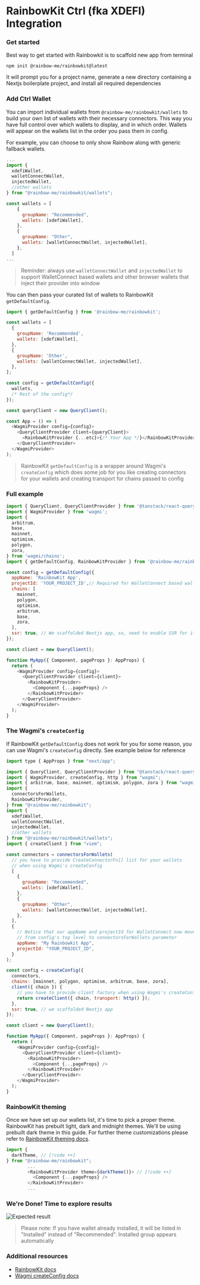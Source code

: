# RainbowKit Ctrl (fka XDEFI) Integration

### Get started

Best way to get started with Rainbowkit is to scaffold new app from terminal

```terminal
npm init @rainbow-me/rainbowkit@latest
```

It will prompt you for a project name, generate a new directory containing a Nextjs boilerplate project, and install all required dependencies

### Add Ctrl Wallet

You can import individual wallets from `@rainbow-me/rainbowkit/wallets` to build your own list of wallets with their necessary connectors. This way you have full control over which wallets to display, and in which order. Wallets will appear on the wallets list in the order you pass them in config.

For example, you can choose to only show Rainbow along with generic fallback wallets.

```javascript
...
import {
  xdefiWallet,
  walletConnectWallet,
  injectedWallet,
  //other wallets
} from "@rainbow-me/rainbowkit/wallets";

const wallets = [
    {
      groupName: "Recommended",
      wallets: [xdefiWallet],
    },
    {
      groupName: "Other",
      wallets: [walletConnectWallet, injectedWallet],
    },
  ]
...
```

> Reminder: always use `walletConnectWallet` and `injectedWallet` to support WalletConnect based wallets and other browser wallets that inject their provider into window

You can then pass your curated list of wallets to RainbowKit `getDefaultConfig`.

```javascript
import { getDefaultConfig } from '@rainbow-me/rainbowkit';

const wallets = [
  {
    groupName: 'Recommended',
    wallets: [xdefiWallet],
  },
  {
    groupName: 'Other',
    wallets: [walletConnectWallet, injectedWallet],
  },
];

const config = getDefaultConfig({
  wallets,
  /* Rest of the config*/
});

const queryClient = new QueryClient();

const App = () => (
  <WagmiProvider config={config}>
    <QueryClientProvider client={queryClient}>
      <RainbowKitProvider {...etc}>{/* Your App */}</RainbowKitProvider>
    </QueryClientProvider>
  </WagmiProvider>
);
```

> RainbowKit `getDefaultConfig` is a wrapper around Wagmi's `createConfig` which does some job for you like creating connectors for your wallets and creating transport for chains passed to config

### Full example

```javascript
import { QueryClient, QueryClientProvider } from '@tanstack/react-query';
import { WagmiProvider } from 'wagmi';
import {
  arbitrum,
  base,
  mainnet,
  optimism,
  polygon,
  zora,
} from 'wagmi/chains';
import { getDefaultConfig, RainbowKitProvider } from '@rainbow-me/rainbowkit';

const config = getDefaultConfig({
  appName: 'RainbowKit App',
  projectId: 'YOUR_PROJECT_ID',// Required for WalletConnect based wallets
  chains: [
    mainnet,
    polygon,
    optimism,
    arbitrum,
    base,
    zora,
  ],
  ssr: true, // We scaffolded Nextjs app, so, need to enable SSR for it
});

const client = new QueryClient();

function MyApp({ Component, pageProps }: AppProps) {
  return (
    <WagmiProvider config={config}>
      <QueryClientProvider client={client}>
        <RainbowKitProvider>
          <Component {...pageProps} />
        </RainbowKitProvider>
      </QueryClientProvider>
    </WagmiProvider>
  );
}
```

### The Wagmi's `createConfig`

If RainbowKit `getDefaultConfig` does not work for you for some reason, you can use Wagmi's `createConfig` directly. See example below for reference

```javascript
import type { AppProps } from "next/app";

import { QueryClient, QueryClientProvider } from "@tanstack/react-query";
import { WagmiProvider, createConfig, http } from "wagmi";
import { arbitrum, base, mainnet, optimism, polygon, zora } from "wagmi/chains";
import {
  connectorsForWallets,
  RainbowKitProvider,
} from "@rainbow-me/rainbowkit";
import {
  xdefiWallet,
  walletConnectWallet,
  injectedWallet,
  //other wallets
} from "@rainbow-me/rainbowkit/wallets";
import { createClient } from "viem";

const connectors = connectorsForWallets(
  // you have to provide CreateConnectorFn[] list for your wallets
  // when using Wagmi's createConfig
  [
    {
      groupName: "Recommended",
      wallets: [xdefiWallet],
    },
    {
      groupName: "Other",
      wallets: [walletConnectWallet, injectedWallet],
    },
  ],
  {
    // Notice that our appName and projectId for WalletConnect now moved
    // from config's top level to connectorsForWallets parameter
    appName: "My Rainbowkit App",
    projectId: "YOUR_PROJECT_ID",
  }
);

const config = createConfig({
  connectors,
  chains: [mainnet, polygon, optimism, arbitrum, base, zora],
  client({ chain }) {
    // you have to provide client factory when using Wagmi's createConfig
    return createClient({ chain, transport: http() });
  },
  ssr: true, // we scaffolded Nextjs app
});

const client = new QueryClient();

function MyApp({ Component, pageProps }: AppProps) {
  return (
    <WagmiProvider config={config}>
      <QueryClientProvider client={client}>
        <RainbowKitProvider>
          <Component {...pageProps} />
        </RainbowKitProvider>
      </QueryClientProvider>
    </WagmiProvider>
  );
}
```

### RainbowKit theming

Once we have set up our wallets list, it's time to pick a proper theme.
RainbowKit has prebuilt light, dark and midnight themes. We'll be using prebuilt dark theme in this guide. For further theme customizations please refer to [RainbowKit theming docs](https://www.rainbowkit.com/docs/theming).

```javascript
import {
  darkTheme, // [!code ++]
} from "@rainbow-me/rainbowkit";
        ...
        <RainbowKitProvider theme={darkTheme()}> // [!code ++]
          <Component {...pageProps} />
        </RainbowKitProvider>
        ...
```

### We're Done! Time to explore results

![Expected result](images/rainbowkit/rainbowkit_integration_result.jpg)

> Please note: If you have wallet already installed, it will be listed in "Installed" instead of "Recommended". Installed group appears automatically

### Additional resources

- [RainbowKit docs](https://www.rainbowkit.com/docs/)
- [Wagmi createConfig docs](https://wagmi.sh/react/api/createConfig)
